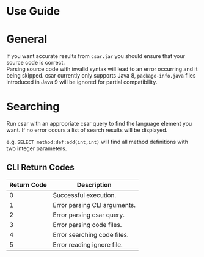 Use Guide
========

# General
If you want accurate results from `csar.jar` you should ensure that your source code is correct.  
Parsing source code with invalid syntax will lead to an error occurring and it being skipped.
csar currently only supports Java 8, `package-info.java` files introduced in Java 9 will be ignored for partial compatibility.

# Searching
Run csar with an appropriate csar query to find the language element you want. If no error occurs a list of search results will be displayed.

e.g. `SELECT method:def:add(int,int)` will find all method definitions with two integer parameters.

## CLI Return Codes
| Return Code | Description |
|---|---|
| 0 | Successful execution. |
| 1 | Error parsing CLI arguments. |
| 2 | Error parsing csar query. |
| 3 | Error parsing code files. |
| 4 | Error searching code files. |
| 5 | Error reading ignore file. |
